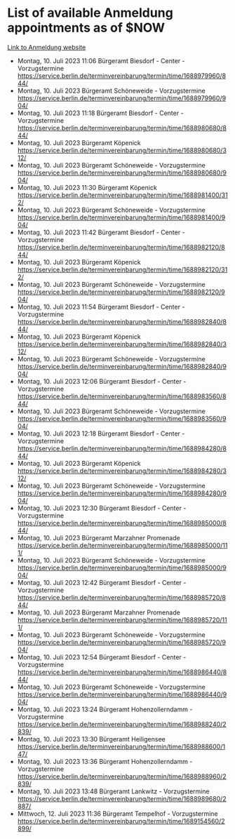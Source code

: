 # List of available Anmeldung appointments as of $NOW
[Link to Anmeldung website](https://service.berlin.de/terminvereinbarung/termin/tag.php?termin=1&anliegen[]=120686&dienstleisterlist=122210,122217,327316,122219,327312,122227,327314,122231,327346,122243,327348,122254,122252,329742,122260,329745,122262,329748,122271,327278,122273,327274,122277,327276,330436,122280,327294,122282,327290,122284,327292,122291,327270,122285,327266,122286,327264,122296,327268,150230,329760,122297,327286,122294,327284,122312,329763,122314,329775,122304,327330,122311,327334,122309,327332,317869,122281,327352,122279,329772,122283,122276,327324,122274,327326,122267,329766,122246,327318,122251,327320,122257,327322,122208,327298,122226,327300&herkunft=http%3A%2F%2Fservice.berlin.de%2Fdienstleistung%2F120686%2F)
- Montag, 10. Juli 2023 11:06 Bürgeramt Biesdorf - Center - Vorzugstermine https://service.berlin.de/terminvereinbarung/termin/time/1688979960/844/
- Montag, 10. Juli 2023  Bürgeramt Schöneweide - Vorzugstermine https://service.berlin.de/terminvereinbarung/termin/time/1688979960/904/
- Montag, 10. Juli 2023 11:18 Bürgeramt Biesdorf - Center - Vorzugstermine https://service.berlin.de/terminvereinbarung/termin/time/1688980680/844/
- Montag, 10. Juli 2023  Bürgeramt Köpenick https://service.berlin.de/terminvereinbarung/termin/time/1688980680/312/
- Montag, 10. Juli 2023  Bürgeramt Schöneweide - Vorzugstermine https://service.berlin.de/terminvereinbarung/termin/time/1688980680/904/
- Montag, 10. Juli 2023 11:30 Bürgeramt Köpenick https://service.berlin.de/terminvereinbarung/termin/time/1688981400/312/
- Montag, 10. Juli 2023  Bürgeramt Schöneweide - Vorzugstermine https://service.berlin.de/terminvereinbarung/termin/time/1688981400/904/
- Montag, 10. Juli 2023 11:42 Bürgeramt Biesdorf - Center - Vorzugstermine https://service.berlin.de/terminvereinbarung/termin/time/1688982120/844/
- Montag, 10. Juli 2023  Bürgeramt Köpenick https://service.berlin.de/terminvereinbarung/termin/time/1688982120/312/
- Montag, 10. Juli 2023  Bürgeramt Schöneweide - Vorzugstermine https://service.berlin.de/terminvereinbarung/termin/time/1688982120/904/
- Montag, 10. Juli 2023 11:54 Bürgeramt Biesdorf - Center - Vorzugstermine https://service.berlin.de/terminvereinbarung/termin/time/1688982840/844/
- Montag, 10. Juli 2023  Bürgeramt Köpenick https://service.berlin.de/terminvereinbarung/termin/time/1688982840/312/
- Montag, 10. Juli 2023  Bürgeramt Schöneweide - Vorzugstermine https://service.berlin.de/terminvereinbarung/termin/time/1688982840/904/
- Montag, 10. Juli 2023 12:06 Bürgeramt Biesdorf - Center - Vorzugstermine https://service.berlin.de/terminvereinbarung/termin/time/1688983560/844/
- Montag, 10. Juli 2023  Bürgeramt Schöneweide - Vorzugstermine https://service.berlin.de/terminvereinbarung/termin/time/1688983560/904/
- Montag, 10. Juli 2023 12:18 Bürgeramt Biesdorf - Center - Vorzugstermine https://service.berlin.de/terminvereinbarung/termin/time/1688984280/844/
- Montag, 10. Juli 2023  Bürgeramt Köpenick https://service.berlin.de/terminvereinbarung/termin/time/1688984280/312/
- Montag, 10. Juli 2023  Bürgeramt Schöneweide - Vorzugstermine https://service.berlin.de/terminvereinbarung/termin/time/1688984280/904/
- Montag, 10. Juli 2023 12:30 Bürgeramt Biesdorf - Center - Vorzugstermine https://service.berlin.de/terminvereinbarung/termin/time/1688985000/844/
- Montag, 10. Juli 2023  Bürgeramt Marzahner Promenade https://service.berlin.de/terminvereinbarung/termin/time/1688985000/111/
- Montag, 10. Juli 2023  Bürgeramt Schöneweide - Vorzugstermine https://service.berlin.de/terminvereinbarung/termin/time/1688985000/904/
- Montag, 10. Juli 2023 12:42 Bürgeramt Biesdorf - Center - Vorzugstermine https://service.berlin.de/terminvereinbarung/termin/time/1688985720/844/
- Montag, 10. Juli 2023  Bürgeramt Marzahner Promenade https://service.berlin.de/terminvereinbarung/termin/time/1688985720/111/
- Montag, 10. Juli 2023  Bürgeramt Schöneweide - Vorzugstermine https://service.berlin.de/terminvereinbarung/termin/time/1688985720/904/
- Montag, 10. Juli 2023 12:54 Bürgeramt Biesdorf - Center - Vorzugstermine https://service.berlin.de/terminvereinbarung/termin/time/1688986440/844/
- Montag, 10. Juli 2023  Bürgeramt Schöneweide - Vorzugstermine https://service.berlin.de/terminvereinbarung/termin/time/1688986440/904/
- Montag, 10. Juli 2023 13:24 Bürgeramt Hohenzollerndamm - Vorzugstermine https://service.berlin.de/terminvereinbarung/termin/time/1688988240/2839/
- Montag, 10. Juli 2023 13:30 Bürgeramt Heiligensee https://service.berlin.de/terminvereinbarung/termin/time/1688988600/147/
- Montag, 10. Juli 2023 13:36 Bürgeramt Hohenzollerndamm - Vorzugstermine https://service.berlin.de/terminvereinbarung/termin/time/1688988960/2839/
- Montag, 10. Juli 2023 13:48 Bürgeramt Lankwitz - Vorzugstermine https://service.berlin.de/terminvereinbarung/termin/time/1688989680/2887/
- Mittwoch, 12. Juli 2023 11:36 Bürgeramt Tempelhof - Vorzugstermine https://service.berlin.de/terminvereinbarung/termin/time/1689154560/2899/
